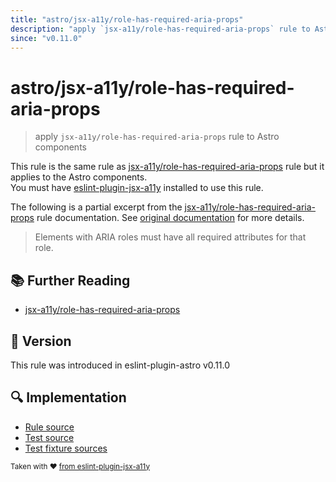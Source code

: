 ```yaml
---
title: "astro/jsx-a11y/role-has-required-aria-props"
description: "apply `jsx-a11y/role-has-required-aria-props` rule to Astro components"
since: "v0.11.0"
---
```


# astro/jsx-a11y/role-has-required-aria-props

> apply `jsx-a11y/role-has-required-aria-props` rule to Astro components

This rule is the same rule as [jsx-a11y/role-has-required-aria-props] rule but it applies to the Astro components.  
You must have [eslint-plugin-jsx-a11y] installed to use this rule.

[eslint-plugin-jsx-a11y]: https://github.com/jsx-eslint/eslint-plugin-jsx-a11y
[jsx-a11y/role-has-required-aria-props]: https://github.com/jsx-eslint/eslint-plugin-jsx-a11y/tree/HEAD/docs/rules/role-has-required-aria-props.md

The following is a partial excerpt from the [jsx-a11y/role-has-required-aria-props] rule documentation. See [original documentation][jsx-a11y/role-has-required-aria-props] for more details.

> Elements with ARIA roles must have all required attributes for that role.

## 📚 Further Reading

- [jsx-a11y/role-has-required-aria-props]

## 🚀 Version

This rule was introduced in eslint-plugin-astro v0.11.0

## 🔍 Implementation

- [Rule source](https://github.com/ota-meshi/eslint-plugin-astro/blob/main/src/rules/jsx-a11y/role-has-required-aria-props.ts)
- [Test source](https://github.com/ota-meshi/eslint-plugin-astro/blob/main/tests/src/rules/jsx-a11y/role-has-required-aria-props.ts)
- [Test fixture sources](https://github.com/ota-meshi/eslint-plugin-astro/tree/main/tests/fixtures/rules/jsx-a11y/role-has-required-aria-props)

<sup>Taken with ❤️ [from eslint-plugin-jsx-a11y](https://github.com/jsx-eslint/eslint-plugin-jsx-a11y/tree/HEAD/docs/rules/role-has-required-aria-props.md)</sup>
